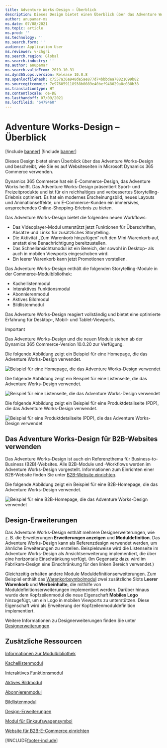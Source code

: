 ```yaml
---
title: Adventure Works-Design – Überblick
description: Dieses Design bietet einen Überblick über das Adventure Works-Design und beschreibt, wie Sie es auf Websiteseiten in Microsoft Dynamics 365 Commerce verwenden.
author: anupamar-ms
ms.date: 07/08/2021
ms.topic: article
ms.prod: ''
ms.technology: ''
ms.search.form: ''
audience: Application User
ms.reviewer: v-chgri
ms.search.region: Global
ms.search.industry: ''
ms.author: anupamar
ms.search.validFrom: 2019-10-31
ms.dyn365.ops.version: Release 10.0.8
ms.openlocfilehash: c7557a36a948de5ae877d74bbbdea78821099b82
ms.sourcegitcommit: 7e976059118938b0089e40bef948029a8c088b38
ms.translationtype: HT
ms.contentlocale: de-DE
ms.lasthandoff: 07/09/2021
ms.locfileid: "6479460"
---
```

# <a name="adventure-works-theme-overview"></a>Adventure Works-Design – Überblick

[!include [banner](includes/banner.md)]
[!include [banner](includes/preview-banner.md)]

Dieses Design bietet einen Überblick über das Adventure Works-Design und beschreibt, wie Sie es auf Websiteseiten in Microsoft Dynamics 365 Commerce verwenden.

Dynamics 365 Commerce hat ein E-Commerce-Design, das Adventure Works heißt. Das Adventure Works-Design präsentiert Sport- und Freizeitprodukte und ist für ein reichhaltiges und verbessertes Storytelling-Erlebnis optimiert. Es hat ein modernes Erscheinungsbild, neues Layouts und Animationseffekte, um E-Commerce-Kunden ein immersives, ansprechendes Online-Shopping-Erlebnis zu bieten.

Das Adventure Works-Design bietet die folgenden neuen Workflows:

- Das Videoplayer-Modul unterstützt jetzt Funktionen für Überschriften, Absätze und Links für zusätzliches Storytelling.
- Die Aktivität „Zum Warenkorb hinzufügen“ ruft den Mini-Warenkorb auf, anstatt eine Benachrichtigung bereitzustellen.
- Das Schnellansichtsmodul ist ein Bereich, der sowohl in Desktop- als auch in mobilen Viewports eingeschoben wird.
- Ein leerer Warenkorb kann jetzt Promotionen vorstellen.

Das Adventure Works-Design enthält die folgenden Storytelling-Module in der Commerce-Modulbibliothek:

- Kachellistenmodul
- Interaktives Funktionsmodul
- Abonnierenmodul
- Aktives Bildmodul
- Bildlistenmodul

Das Adventure Works-Design reagiert vollständig und bietet eine optimierte Erfahrung für Desktop-, Mobil- und Tablet-Viewports.

> [!IMPORTANT]
> Das Adventure Works-Design und die neuen Module stehen ab der Dynamics 365 Commerce-Version 10.0.20 zur Verfügung.

Die folgende Abbildung zeigt ein Beispiel für eine Homepage, die das Adventure Works-Design verwendet.

![Beispiel für eine Homepage, die das Adventure Works-Design verwendet](./media/aw_b2c.PNG)

Die folgende Abbildung zeigt ein Beispiel für eine Listenseite, die das Adventure Works-Design verwendet.

![Beispiel für eine Listenseite, die das Adventure Works-Design verwendet](./media/Aw_list.PNG)

Die folgende Abbildung zeigt ein Beispiel für eine Produktdetailseite (PDP), die das Adventure Works-Design verwendet.

![Beispiel für eine Produktdetailseite (PDP), die das Adventure Works-Design verwendet](./media/aw_pdp.PNG)

## <a name="use-the-adventure-works-theme-for-b2b-sites"></a>Das Adventure Works-Design für B2B-Websites verwenden

Das Adventure Works-Design ist auch ein Referenzthema für Business-to-Business (B2B)-Websites. Alle B2B-Module und -Workflows werden im Adventure Works-Design vorgestellt. Informationen zum Einrichten einer B2B-Website finden Sie unter [B2B-Website einrichten](./b2b/set-up-b2b-site.md).

Die folgende Abbildung zeigt ein Beispiel für eine B2B-Homepage, die das Adventure Works-Design verwendet.

![Beispiel für eine B2B-Homepage, die das Adventure Works-Design verwendet](./media/aw_b2b.PNG)

## <a name="theme-extensions"></a>Design-Erweiterungen

Das Adventure Works-Design enthält mehrere Designerweiterungen, wie z. B. die Erweiterungen **Erweiterungen anzeigen** und **Moduldefinition**. Das Adventure Works-Design kann als Referenzdesign verwendet werden, um ähnliche Erweiterungen zu erstellen. Beispielsweise wird die Listenseite im Adventure Works-Design als Ansichtserweiterung implementiert, die über eine horizontale Einschränkung verfügt. (Im Gegensatz dazu wird im Fabrikam-Design eine Einschränkung für den linken Bereich verwendet.)

Gleichzeitig erhalten andere Module Moduldefinitionserweiterungen. Zum Beispiel enthält das [Warenkorbsymbolmodul](cart-icon-module.md) zwei zusätzliche Slots **Leerer Warenkorb** und **Werbeinhalte**, die mithilfe von Moduldefinitionserweiterungen implementiert werden. Darüber hinaus wurde dem Kopfzeilenmodul die neue Eigenschaft **Mobiles Logo** hinzugefügt, um ein Logo in mobilen Viewports zu unterstützen. Diese Eigenschaft wird als Erweiterung der Kopfzeilenmoduldefinition implementiert.

Weitere Informationen zu Designerweiterungen finden Sie unter [Designerweiterungen](e-commerce-extensibility/theme-module-extensions.md).

## <a name="additional-resources"></a>Zusätzliche Ressourcen

[Informationen zur Modulbibliothek](starter-kit-overview.md)

[Kachellistenmodul](tile-list-module.md)

[Interaktives Funktionsmodul](interactive-feature-module.md)

[Aktives Bildmodul](active-image-module.md)

[Abonnierenmodul](subscribe-module.md)

[Bildlistenmodul](image-list-module.md)

[Design-Erweiterungen](e-commerce-extensibility/theme-module-extensions.md)

[Modul für Einkaufswagensymbol](cart-icon-module.md)

[Website für B2B-E-Commerce einrichten](./b2b/set-up-b2b-site.md)

[!INCLUDE[footer-include](../includes/footer-banner.md)]
